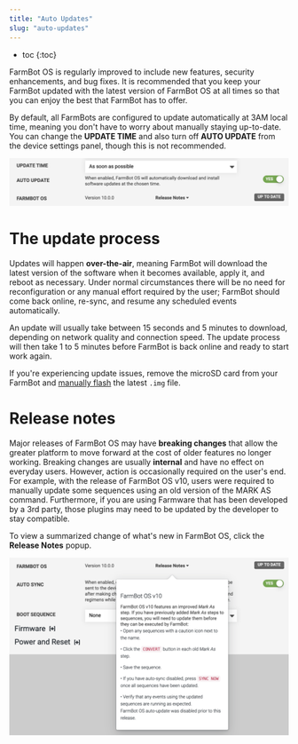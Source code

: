 ```yaml
---
title: "Auto Updates"
slug: "auto-updates"
---
```


* toc
{:toc}

FarmBot OS is regularly improved to include new features, security enhancements, and bug fixes. It is recommended that you keep your FarmBot updated with the latest version of FarmBot OS at all times so that you can enjoy the best that FarmBot has to offer.

By default, all FarmBots are configured to update automatically at 3AM local time, meaning you don't have to worry about manually staying up-to-date. You can change the **UPDATE TIME** and also turn off **AUTO UPDATE** from the device settings panel, though this is not recommended.

![Screen Shot 2020-05-19 at 8.49.56 AM.png](Screen_Shot_2020-05-19_at_8.49.56_AM.png)

# The update process
Updates will happen **over-the-air**, meaning FarmBot will download the latest version of the software when it becomes available, apply it, and reboot as necessary. Under normal circumstances there will be no need for reconfiguration or any manual effort required by the user; FarmBot should come back online, re-sync, and resume any scheduled events automatically.

An update will usually take between 15 seconds and 5 minutes to download, depending on network quality and connection speed. The update process will then take 1 to 5 minutes before FarmBot is back online and ready to start work again.

If you're experiencing update issues, remove the microSD card from your FarmBot and [manually flash](../../FarmBot-OS/farmbot-os.md#installation) the latest `.img` file.

# Release notes
Major releases of FarmBot OS may have **breaking changes** that allow the greater platform to move forward at the cost of older features no longer working. Breaking changes are usually **internal** and have no effect on everyday users. However, action is occasionally required on the user's end. For example, with the release of FarmBot OS v10, users were required to manually update some sequences using an old version of the <span class="fb-step fb-wait">MARK AS</span> command. Furthermore, if you are using Farmware that has been developed by a 3rd party, those plugins may need to be updated by the developer to stay compatible.

To view a summarized change of what's new in FarmBot OS, click the **Release Notes** popup.

![Screen Shot 2020-05-19 at 8.39.23 AM.png](Screen_Shot_2020-05-19_at_8.39.23_AM.png)

